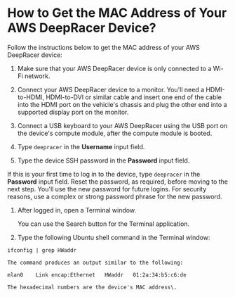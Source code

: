 # How to Get the MAC Address of Your AWS DeepRacer Device?<a name="deepracer-troubleshooting-get-mac-address"></a>

Follow the instructions below to get the MAC address of your AWS DeepRacer device: 

1.  Make sure that your AWS DeepRacer device is only connected to a Wi\-Fi network\. 

1.  Connect your AWS DeepRacer device to a monitor\. You'll need a HDMI\-to\-HDMI, HDMI\-to\-DVI or similar cable and insert one end of the cable into the HDMI port on the vehicle's chassis and plug the other end into a supported display port on the monitor\. 

1.  Connect a USB keyboard to your AWS DeepRacer using the USB port on the device's compute module, after the compute module is booted\. 

1.  Type `deepracer` in the **Username** input field\. 

1.  Type the device SSH password in the **Password** input field\. 

     

   If this is your first time to log in to the device, type `deepracer` in the **Password** input field\. Reset the password, as required, before moving to the next step\. You'll use the new password for future logins\. For security reasons, use a complex or strong password phrase for the new password\.

1.  After logged in, open a Terminal window\. 

    You can use the Search button for the Terminal application\. 

1.  Type the following Ubuntu shell command in the Terminal window: 

   ```
   ifconfig | grep HWaddr
   ```

    The command produces an output similar to the following: 

   ```
   mlan0    Link encap:Ethernet   HWaddr   01:2a:34:b5:c6:de
   ```

    The hexadecimal numbers are the device's MAC address\. 